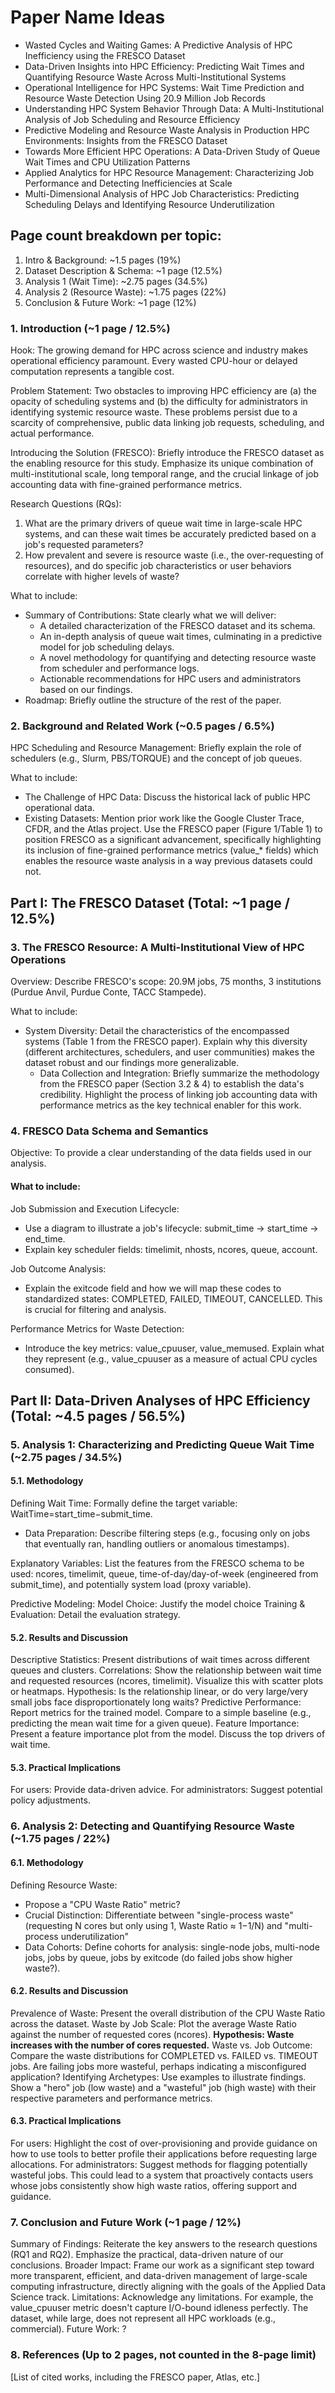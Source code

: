 # Paper Name Ideas
- Wasted Cycles and Waiting Games: A Predictive Analysis of HPC Inefficiency using the FRESCO Dataset
- Data-Driven Insights into HPC Efficiency: Predicting Wait Times and Quantifying Resource Waste Across Multi-Institutional Systems
- Operational Intelligence for HPC Systems: Wait Time Prediction and Resource Waste Detection Using 20.9 Million Job Records
- Understanding HPC System Behavior Through Data: A Multi-Institutional Analysis of Job Scheduling and Resource Efficiency
- Predictive Modeling and Resource Waste Analysis in Production HPC Environments: Insights from the FRESCO Dataset
- Towards More Efficient HPC Operations: A Data-Driven Study of Queue Wait Times and CPU Utilization Patterns
- Applied Analytics for HPC Resource Management: Characterizing Job Performance and Detecting Inefficiencies at Scale
- Multi-Dimensional Analysis of HPC Job Characteristics: Predicting Scheduling Delays and Identifying Resource Underutilization

## Page count breakdown per topic:
1. Intro & Background: ~1.5 pages (19%)
2. Dataset Description & Schema: ~1 page (12.5%)
3. Analysis 1 (Wait Time): ~2.75 pages (34.5%)
4. Analysis 2 (Resource Waste): ~1.75 pages (22%)
5. Conclusion & Future Work: ~1 page (12%)

### 1. Introduction (~1 page / 12.5%)
Hook: The growing demand for HPC across science and industry makes operational efficiency paramount. Every wasted CPU-hour or delayed computation represents a tangible cost.

Problem Statement: Two obstacles to improving HPC efficiency are (a) the opacity of scheduling systems and (b) the difficulty for administrators in identifying systemic resource waste. These problems persist due to a scarcity of comprehensive, public data linking job requests, scheduling, and actual performance.

Introducing the Solution (FRESCO): Briefly introduce the FRESCO dataset as the enabling resource for this study. Emphasize its unique combination of multi-institutional scale, long temporal range, and the crucial linkage of job accounting data with fine-grained performance metrics.

Research Questions (RQs):
1. What are the primary drivers of queue wait time in large-scale HPC systems, and can these wait times be accurately predicted based on a job's requested parameters? 
2. How prevalent and severe is resource waste (i.e., the over-requesting of resources), and do specific job characteristics or user behaviors correlate with higher levels of waste?

What to include:
- Summary of Contributions: State clearly what we will deliver:
  - A detailed characterization of the FRESCO dataset and its schema. 
  - An in-depth analysis of queue wait times, culminating in a predictive model for job scheduling delays. 
  - A novel methodology for quantifying and detecting resource waste from scheduler and performance logs. 
  - Actionable recommendations for HPC users and administrators based on our findings. 
- Roadmap: Briefly outline the structure of the rest of the paper.

### 2. Background and Related Work (~0.5 pages / 6.5%)
HPC Scheduling and Resource Management: Briefly explain the role of schedulers (e.g., Slurm, PBS/TORQUE) and the concept of job queues.

What to include:
- The Challenge of HPC Data: Discuss the historical lack of public HPC operational data. 
- Existing Datasets: Mention prior work like the Google Cluster Trace, CFDR, and the Atlas project. Use the FRESCO paper (Figure 1/Table 1) to position FRESCO as a significant advancement, specifically highlighting its inclusion of fine-grained performance metrics (value_* fields) which enables the resource waste analysis in a way previous datasets could not.

## Part I: The FRESCO Dataset (Total: ~1 page / 12.5%)
### 3. The FRESCO Resource: A Multi-Institutional View of HPC Operations
Overview: Describe FRESCO's scope: 20.9M jobs, 75 months, 3 institutions (Purdue Anvil, Purdue Conte, TACC Stampede).

What to include:
- System Diversity: Detail the characteristics of the encompassed systems (Table 1 from the FRESCO paper). Explain why this diversity (different architectures, schedulers, and user communities) makes the dataset robust and our findings more generalizable. 
  - Data Collection and Integration: Briefly summarize the methodology from the FRESCO paper (Section 3.2 & 4) to establish the data's credibility. Highlight the process of linking job accounting data with performance metrics as the key technical enabler for this work.

### 4. FRESCO Data Schema and Semantics
Objective: To provide a clear understanding of the data fields used in our analysis.

#### What to include:

Job Submission and Execution Lifecycle:
- Use a diagram to illustrate a job's lifecycle: submit_time -> start_time -> end_time.
- Explain key scheduler fields: timelimit, nhosts, ncores, queue, account.

Job Outcome Analysis:
- Explain the exitcode field and how we will map these codes to standardized states: COMPLETED, FAILED, TIMEOUT, CANCELLED. This is crucial for filtering and analysis.

Performance Metrics for Waste Detection:
- Introduce the key metrics: value_cpuuser, value_memused. Explain what they represent (e.g., value_cpuuser as a measure of actual CPU cycles consumed).

## Part II: Data-Driven Analyses of HPC Efficiency (Total: ~4.5 pages / 56.5%)
### 5. Analysis 1: Characterizing and Predicting Queue Wait Time (~2.75 pages / 34.5%)
#### 5.1. Methodology

Defining Wait Time: Formally define the target variable: WaitTime=start_time−submit_time.
- Data Preparation: Describe filtering steps (e.g., focusing only on jobs that eventually ran, handling outliers or anomalous timestamps).

Explanatory Variables: List the features from the FRESCO schema to be used: ncores, timelimit, queue, time-of-day/day-of-week (engineered from submit_time), and potentially system load (proxy variable).

Predictive Modeling:
Model Choice: Justify the model choice
Training & Evaluation: Detail the evaluation strategy.

#### 5.2. Results and Discussion

Descriptive Statistics: Present distributions of wait times across different queues and clusters.
Correlations: Show the relationship between wait time and requested resources (ncores, timelimit). Visualize this with scatter plots or heatmaps. Hypothesis: Is the relationship linear, or do very large/very small jobs face disproportionately long waits?
Predictive Performance: Report metrics for the trained model. Compare to a simple baseline (e.g., predicting the mean wait time for a given queue).
Feature Importance: Present a feature importance plot from the model. Discuss the top drivers of wait time.

#### 5.3. Practical Implications

For users: Provide data-driven advice.
For administrators: Suggest potential policy adjustments.

### 6. Analysis 2: Detecting and Quantifying Resource Waste (~1.75 pages / 22%)
#### 6.1. Methodology

Defining Resource Waste:
- Propose a "CPU Waste Ratio" metric?
- Crucial Distinction: Differentiate between "single-process waste" (requesting N cores but only using 1, Waste Ratio ≈ 1−1/N) and "multi-process underutilization"
- Data Cohorts: Define cohorts for analysis: single-node jobs, multi-node jobs, jobs by queue, jobs by exitcode (do failed jobs show higher waste?).

#### 6.2. Results and Discussion

Prevalence of Waste: Present the overall distribution of the CPU Waste Ratio across the dataset.
Waste by Job Scale: Plot the average Waste Ratio against the number of requested cores (ncores). **Hypothesis: Waste increases with the number of cores requested.**
Waste vs. Job Outcome: Compare the waste distributions for COMPLETED vs. FAILED vs. TIMEOUT jobs. Are failing jobs more wasteful, perhaps indicating a misconfigured application?
Identifying Archetypes: Use examples to illustrate findings. Show a "hero" job (low waste) and a "wasteful" job (high waste) with their respective parameters and performance metrics.

#### 6.3. Practical Implications

For users: Highlight the cost of over-provisioning and provide guidance on how to use tools to better profile their applications before requesting large allocations.
For administrators: Suggest methods for flagging potentially wasteful jobs. This could lead to a system that proactively contacts users whose jobs consistently show high waste ratios, offering support and guidance.

### 7. Conclusion and Future Work (~1 page / 12%)

Summary of Findings: Reiterate the key answers to the research questions (RQ1 and RQ2). Emphasize the practical, data-driven nature of our conclusions.
Broader Impact: Frame our work as a significant step toward more transparent, efficient, and data-driven management of large-scale computing infrastructure, directly aligning with the goals of the Applied Data Science track.
Limitations: Acknowledge any limitations. For example, the value_cpuuser metric doesn't capture I/O-bound idleness perfectly. The dataset, while large, does not represent all HPC workloads (e.g., commercial).
Future Work: ?

### 8. References (Up to 2 pages, not counted in the 8-page limit)
[List of cited works, including the FRESCO paper, Atlas, etc.]
